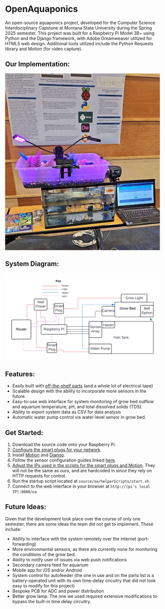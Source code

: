 # OpenAquaponics
An open-source aquaponics project, developed for the Computer Science Interdisciplinary Capstone at Montana State University during the Spring 2025 semester. This project was built for a Raspberry Pi Model 3B+ using Python and the Django framework, with Adobe Dreamweaver utilized for HTML5 web design. Additional tools utilized include the Python Requests library and Motion (for video capture). 

## Our Implementation:
![The OpenAquaponics prototype on display](/demoImage.jpg)

## System Diagram:
![System diagram](/systemDiagram.png)

## Features:
- Easily built with [off-the-shelf parts](/partsList.md) (and a whole lot of electrical tape)
- Scalable design with the ability to incorporate more sensors in the future.
- Easy-to-use web interface for system monitoring of grow bed outflow and aquarium temperature, pH, and total dissolved solids (TDS).
- Ability to export system data as CSV for data analysis
- Automatic water pump control via water-level sensor in grow bed.

## Get Started:
1. Download the source code onto your Raspberry Pi.
2. [Configure the smart plugs for your network](https://tasmota.github.io/docs/).
3. Install [Motion](https://github.com/Motion-Project/motion) and [Django](https://www.djangoproject.com/).
4. Follow the sensor configuration guides linked [here](/sensorConfiguration.md).
5. [Adjust the IPs used in the scripts for the smart plugs and Motion](/networkConfiguration.md). They will not be the same as ours, and are hardcoded in since they rely on HTTP requests for control.
6. Run the startup script located at `source/oa/helperScripts/start.sh`.
7. Connect to the web interface in your browser at `http://[pi's local IP]:8000/oa`

## Future Ideas:
Given that the development took place over the course of only one semester, there are some ideas the team did not get to implement. These include:
- Ability to interface with the system remotely over the internet (port-forwarding)
- More environmental sensors, as there are currently none for monitoring the conditions of the grow bed.
- Ability to notify user of issues via web push notifications
- Secondary camera feed for aquarium
- Mobile app for iOS and/or Android
- System control for autofeeder (the one in use and on the parts list is a battery-operated unit with its own time-delay circuitry that did not look easy to modify for this project)
- Bespoke PCB for ADC and power distribution
- Better grow lamp. The one we used required extensive modifications to bypass the built-in time delay circuitry.
